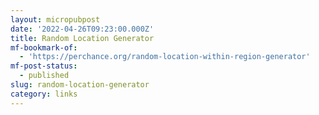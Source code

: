 ```yaml
---
layout: micropubpost
date: '2022-04-26T09:23:00.000Z'
title: Random Location Generator
mf-bookmark-of:
  - 'https://perchance.org/random-location-within-region-generator'
mf-post-status:
  - published
slug: random-location-generator
category: links
---
```


